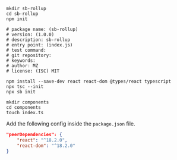 ```shell
mkdir sb-rollup
cd sb-rollup
npm init

# package name: (sb-rollup)
# version: (1.0.0)
# description: sb-rollup
# entry point: (index.js)
# test command:
# git repository:
# keywords:
# author: MZ
# license: (ISC) MIT

npm install --save-dev react react-dom @types/react typescript
npx tsc --init
npx sb init

mkdir components
cd components
touch index.ts
```

Add the following config inside the `package.json` file.

```json
"peerDependencies": {
    "react": "^18.2.0",
    "react-dom": "^18.2.0"
}
```
